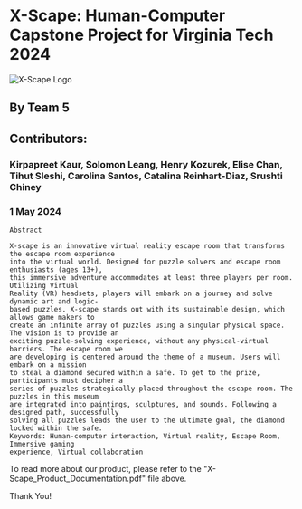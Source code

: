 # X-Scape: Human-Computer Capstone Project for Virginia Tech 2024

![X-Scape Logo](https://github.com/user-attachments/assets/f5905156-bac5-4c90-911c-af95f4046dd1)


## By Team 5 


## Contributors:
### Kirpapreet Kaur, Solomon Leang, Henry Kozurek, Elise Chan, Tihut Sleshi, Carolina Santos, Catalina Reinhart-Diaz, Srushti Chiney

### 1 May 2024

```
Abstract
```
```
X-scape is an innovative virtual reality escape room that transforms the escape room experience
into the virtual world. Designed for puzzle solvers and escape room enthusiasts (ages 13+),
this immersive adventure accommodates at least three players per room. Utilizing Virtual
Reality (VR) headsets, players will embark on a journey and solve dynamic art and logic-
based puzzles. X-scape stands out with its sustainable design, which allows game makers to
create an infinite array of puzzles using a singular physical space. The vision is to provide an
exciting puzzle-solving experience, without any physical-virtual barriers. The escape room we
are developing is centered around the theme of a museum. Users will embark on a mission
to steal a diamond secured within a safe. To get to the prize, participants must decipher a
series of puzzles strategically placed throughout the escape room. The puzzles in this museum
are integrated into paintings, sculptures, and sounds. Following a designed path, successfully
solving all puzzles leads the user to the ultimate goal, the diamond locked within the safe.
Keywords: Human-computer interaction, Virtual reality, Escape Room, Immersive gaming
experience, Virtual collaboration
```

To read more about our product, please refer to the "X-Scape_Product_Documentation.pdf" file above. 

Thank You!
